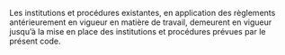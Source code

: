 Les institutions et procédures existantes, en application des règlements antérieurement en vigueur en matière de travail, demeurent en vigueur jusqu’à la mise en place des institutions et procédures prévues par le présent code.